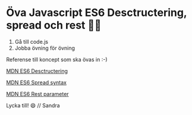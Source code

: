 # Öva Javascript ES6 Desctructering, spread och rest 🏋️‍♂️

1. Gå till code.js 
2. Jobba övning för övning

Referense till koncept som ska övas in :-)


[MDN ES6 Desctructering](https://developer.mozilla.org/en-US/docs/Web/JavaScript/Reference/Operators/Destructuring_assignment)

[MDN ES6 Spread syntax](https://developer.mozilla.org/en-US/docs/Web/JavaScript/Reference/Operators/Spread_syntax)

[MDN ES6 Rest parameter](https://developer.mozilla.org/en-US/docs/Web/JavaScript/Reference/Functions/rest_parameters
)


Lycka till! 😄
// Sandra
